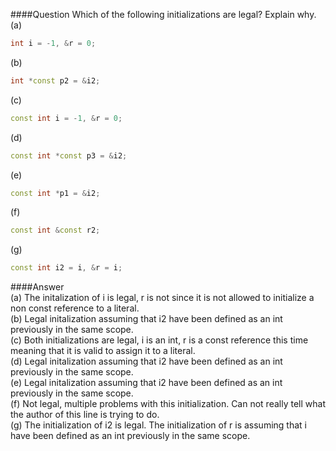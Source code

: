 ####Question
Which of the following initializations are legal? Explain why.  
(a)
```cpp
int i = -1, &r = 0;
```
(b)
```cpp
int *const p2 = &i2;
```
(c)
```cpp
const int i = -1, &r = 0;
```
(d)
```cpp
const int *const p3 = &i2;
```
(e)
```cpp
const int *p1 = &i2;
```
(f)
```cpp
const int &const r2;
```
(g)
```cpp
const int i2 = i, &r = i;
```
####Answer  
(a) The initalization of i is legal, r is not since it is not allowed to initialize a non const reference to a literal.  
(b) Legal initalization assuming that i2 have been defined as an int previously in the same scope.  
(c) Both initializations are legal, i is an int, r is a const reference this time meaning that it is valid to assign it to a literal.  
(d) Legal initalization assuming that i2 have been defined as an int previously in the same scope.  
(e) Legal initalization assuming that i2 have been defined as an int previously in the same scope.  
(f) Not legal, multiple problems with this initialization. Can not really tell what the author of this line is trying to do.  
(g) The initialization of i2 is legal. The initialization of r is assuming that i have been defined as an int previously in the same scope.  
